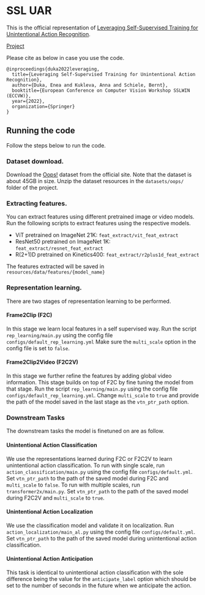 # SSL UAR
This is the official representation of [Leveraging Self-Supervised Training for Unintentional Action Recognition](https://arxiv.org/pdf/2209.11870.pdf).

[Project](https://dukaenea.github.io/ssl_uar/)

Please cite as below in case you use the code.
```
@inproceedings{duka2022leveraging,
  title={Leveraging Self-Supervised Training for Unintentional Action Recognition},
  author={Duka, Enea and Kukleva, Anna and Schiele, Bernt},
  booktitle={European Conference on Computer Vision Workshop SSLWIN (ECCVW)},
  year={2022},
  organization={Springer}
}
```

## Running the code
Follow the steps below to run the code.

### Dataset download.
Download the [Oops!](https://oops.cs.columbia.edu/data/) dataset from the official site. Note that the dataset is about 45GB in size. Unzip the 
dataset resources in the ```datasets/oops/``` folder of the project.

### Extracting features.
You can extract features using different pretrained image or video models. Run the following scripts to extract features using the respective models.
- ViT pretrained on ImageNet 21K: ```feat_extract/vit_feat_extract```
- ResNet50 pretrained on ImageNet 1K: ```feat_extract/resnet_feat_extract```
- R(2+1)D pretrained on Kinetics400: ```feat_extract/r2plus1d_feat_extract```

The features extracted will be saved in ```resources/data/features/{model_name}```

### Representation learning.
There are two stages of representation learning to be performed.

#### Frame2Clip (F2C)
In this stage we learn local features in a self supervised way. Run the script ```rep_learning/main.py``` using the config file ```configs/default_rep_learning.yml```
Make sure the ```multi_scale``` option in the config file is set to ```false```.

#### Frame2Clip2Video (F2C2V)
In this stage we further refine the features by adding global video information. This stage builds on top of F2C by fine tuning the model from that stage.
Run the script ```rep_learning/main.py``` using the config file ```configs/default_rep_learning.yml```. Change ```multi_scale``` to ```true``` and provide the
path of the model saved in the last stage as the ```vtn_ptr_path``` option.

### Downstream Tasks
The downstream tasks the model is finetuned on are as follow.
#### Unintentional Action Classification
We use the representations learned during F2C or F2C2V to learn unintentional action classification. To run with single scale, run ```action_classification/main.py``` using the config
file ```configs/default.yml```. Set ```vtn_ptr_path``` to the path of the saved model during F2C and ```multi_scale``` to ```false```.
To run with multiple scales, run ```transformer2x/main.py```. Set ```vtn_ptr_path``` to the path of the saved model during F2C2V and 
```multi_scale``` to ```true```.

#### Unintentional Action Localization
We use the classification model and validate it on localization. Run ```action_localization/main_al.py``` using the config
file ```configs/default.yml```. Set ```vtn_ptr_path``` to the path of the saved model during unintentional action classification.

#### Unintentional Action Anticipation
This task is identical to unintentional action classification with the sole difference being the value for the ```anticipate_label``` option which should
be set to the number of seconds in the future when we anticipate the action.
